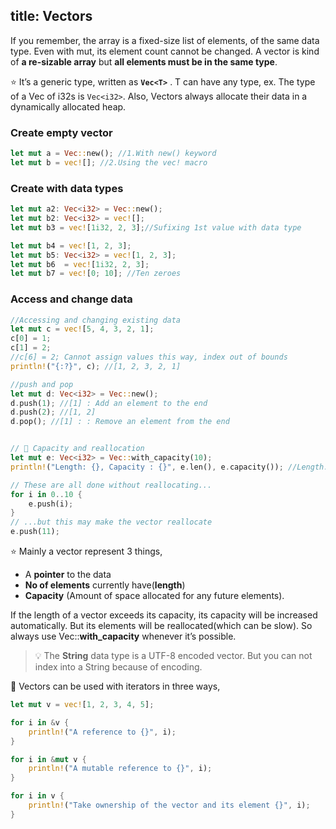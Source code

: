 title: Vectors
---

If you remember, the array is a fixed-size list of elements, of the same data type. Even with mut, its element count cannot be changed. A vector is kind of **a re-sizable array** but **all elements must be in the same type**.

⭐️ It’s a generic type, written as **`Vec<T>`** . T can have any type, ex. The type of a Vec of i32s is `Vec<i32>`. Also, Vectors always allocate their data in a dynamically allocated heap.

### Create empty vector

```rust
let mut a = Vec::new(); //1.With new() keyword
let mut b = vec![]; //2.Using the vec! macro
```

### Create with data types

```rust
let mut a2: Vec<i32> = Vec::new();
let mut b2: Vec<i32> = vec![];
let mut b3 = vec![1i32, 2, 3];//Sufixing 1st value with data type

let mut b4 = vec![1, 2, 3];
let mut b5: Vec<i32> = vec![1, 2, 3];
let mut b6  = vec![1i32, 2, 3];
let mut b7 = vec![0; 10]; //Ten zeroes
```

### Access and change data

```rust
//Accessing and changing existing data
let mut c = vec![5, 4, 3, 2, 1];
c[0] = 1;
c[1] = 2;
//c[6] = 2; Cannot assign values this way, index out of bounds
println!("{:?}", c); //[1, 2, 3, 2, 1]

//push and pop
let mut d: Vec<i32> = Vec::new();
d.push(1); //[1] : Add an element to the end
d.push(2); //[1, 2]
d.pop(); //[1] : : Remove an element from the end


// 🔎 Capacity and reallocation
let mut e: Vec<i32> = Vec::with_capacity(10);
println!("Length: {}, Capacity : {}", e.len(), e.capacity()); //Length: 0, Capacity : 10

// These are all done without reallocating...
for i in 0..10 {
    e.push(i);
}
// ...but this may make the vector reallocate
e.push(11);
```

⭐️ Mainly a vector represent 3 things,
- A **pointer** to the data
- **No of elements** currently have(**length**)
- **Capacity** (Amount of space allocated for any future elements). 

If the length of a vector exceeds its capacity, its capacity will be increased automatically. But its elements will be reallocated(which can be slow). So always use Vec::**with_capacity** whenever it’s possible.

> 💡 The **String** data type is a UTF-8 encoded vector. But you can not index into a String because of encoding.


💯 Vectors can be used with iterators in three ways,

```rust
let mut v = vec![1, 2, 3, 4, 5];

for i in &v {
    println!("A reference to {}", i);
}

for i in &mut v {
    println!("A mutable reference to {}", i);
}

for i in v {
    println!("Take ownership of the vector and its element {}", i);
}
```
